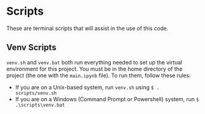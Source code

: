 # Scripts
These are terminal scripts that will assist in the use of this code.

## Venv Scripts
`venv.sh` and `venv.bat` both run everything needed to set up the virtual environment for this project. You must be in the home directory of the project (the one with the `main.ipynb` file). To run them, follow these rules:
- If you are on a Unix-based system, run `venv.sh` using `$ . scripts/venv.sh`
- If you are on a Windows (Command Prompt or Powershell) system, run `$ .\scripts\venv.bat` 
